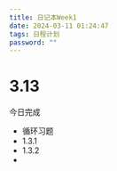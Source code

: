 ```yaml
---
title: 日记本Week1
date: 2024-03-11 01:24:47
tags: 日程计划
password: ""
---
```


# 3.13

今日完成

* 循环习题
* 1.3.1
* 1.3.2
* 
